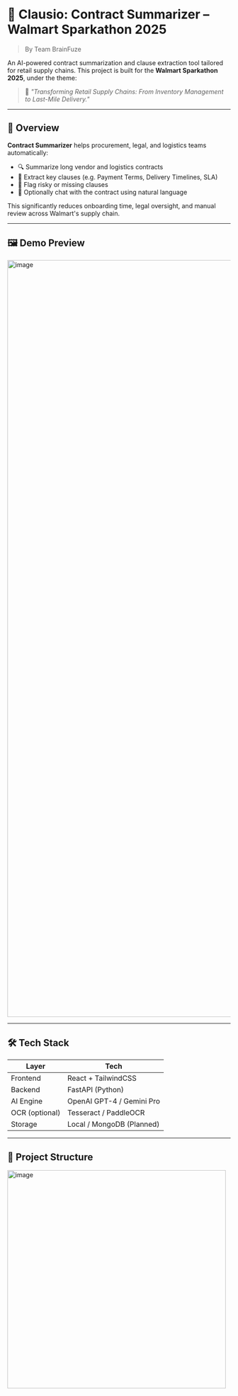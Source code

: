 # 🤖 Clausio: Contract Summarizer – Walmart Sparkathon 2025
> By Team BrainFuze

An AI-powered contract summarization and clause extraction tool tailored for retail supply chains. This project is built for the **Walmart Sparkathon 2025**, under the theme:

> 🏬 *"Transforming Retail Supply Chains: From Inventory Management to Last-Mile Delivery."*

---

## 📌 Overview

**Contract Summarizer** helps procurement, legal, and logistics teams automatically:
- 🔍 Summarize long vendor and logistics contracts
- 📜 Extract key clauses (e.g. Payment Terms, Delivery Timelines, SLA)
- 🚩 Flag risky or missing clauses
- 💬 Optionally chat with the contract using natural language

This significantly reduces onboarding time, legal oversight, and manual review across Walmart's supply chain.

---

## 🖼️ Demo Preview 
<img width="1710" alt="image" src="https://github.com/user-attachments/assets/61ad2c9e-247e-4244-8fee-cba234659987" />

---

## 🛠️ Tech Stack

| Layer     | Tech               |
|-----------|--------------------|
| Frontend  | React + TailwindCSS |
| Backend   | FastAPI (Python)    |
| AI Engine | OpenAI GPT-4 / Gemini Pro |
| OCR (optional) | Tesseract / PaddleOCR |
| Storage   | Local / MongoDB (Planned) |

---

## 📁 Project Structure

<img width="493" alt="image" src="https://github.com/user-attachments/assets/d591cd51-dfbc-41e4-a79b-78ae436bc329" />


